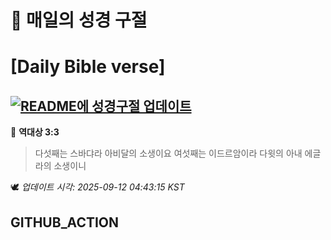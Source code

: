 # 🙏 매일의 성경 구절
# [Daily Bible verse]
## [![README에 성경구절 업데이트](https://github.com/DONGSUKA/first_test/actions/workflows/update-readme-bible.yml/badge.svg)](https://github.com/DONGSUKA/first_test/actions/workflows/update-readme-bible.yml)
<!-- START_BIBLE_VERSE -->
📖 **역대상 3:3**
> 다섯째는 스바댜라 아비달의 소생이요 여섯째는 이드르암이라 다윗의 아내 에글라의 소생이니

🕊️ _업데이트 시각: 2025-09-12 04:43:15 KST_
  <!-- END_BIBLE_VERSE -->
## GITHUB_ACTION

